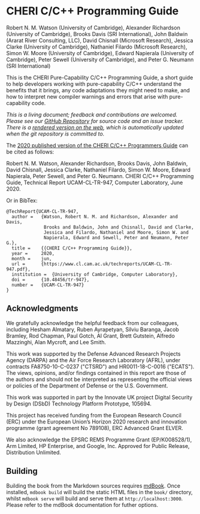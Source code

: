 <!-- ANCHOR: cover -->

# CHERI C/C++ Programming Guide

Robert N. M. Watson (University of Cambridge),
Alexander Richardson (University of Cambridge),
Brooks Davis (SRI International),
John Baldwin (Ararat River Consulting, LLC),
David Chisnall (Microsoft Research),
Jessica Clarke (University of Cambridge),
Nathaniel Filardo (Microsoft Research),
Simon W. Moore (University of Cambridge),
Edward Napierala (University of Cambridge),
Peter Sewell (University of Cambridge), and
Peter G. Neumann (SRI International)

This is the CHERI Pure-Capability C/C++ Programming Guide, a short guide to
help developers working with pure-capability C/C++ understand the benefits
that it brings, any code adaptations they might need to make, and how to
interpret new compiler warnings and errors that arise with pure-capability
code.

*This is a living document; feedback and contributions are welcomed.
Please see our
[GitHub Repository](https://github.com/CTSRD-CHERI/cheri-c-programming) for
source code and an issue tracker.
There is a [rendered version on the web](https://ctsrd-cheri.github.io/cheri-c-programming/), which is automatically updated when the git repository is
committed to.*

The [2020 published version of the CHERI C/C++ Programmers
Guide](https://www.cl.cam.ac.uk/techreports/UCAM-CL-TR-947.html) can be cited
as follows:

Robert N. M. Watson, Alexander Richardson, Brooks Davis, John Baldwin, David Chisnall, Jessica Clarke, Nathaniel Filardo, Simon W. Moore, Edward Napierala, Peter Sewell, and Peter G. Neumann. CHERI C/C++ Programming Guide, Technical Report UCAM-CL-TR-947, Computer Laboratory, June 2020.

Or in BibTex:

```
@TechReport{UCAM-CL-TR-947,
  author =	 {Watson, Robert N. M. and Richardson, Alexander and Davis,
          	  Brooks and Baldwin, John and Chisnall, David and Clarke,
          	  Jessica and Filardo, Nathaniel and Moore, Simon W. and
          	  Napierala, Edward and Sewell, Peter and Neumann, Peter G.},
  title = 	 {{CHERI C/C++ Programming Guide}},
  year = 	 2020,
  month = 	 jun,
  url = 	 {https://www.cl.cam.ac.uk/techreports/UCAM-CL-TR-947.pdf},
  institution =  {University of Cambridge, Computer Laboratory},
  doi = 	 {10.48456/tr-947},
  number = 	 {UCAM-CL-TR-947}
}
```

## Acknowledgments

We gratefully acknowledge the helpful feedback from our colleagues, including
Hesham Almatary, Ruben Ayrapetyan, Silviu Baranga, Jacob Bramley, Rod Chapman,
Paul Gotch, Al Grant, Brett Gutstein, Alfredo Mazzinghi, Alan Mycroft, and Lee
Smith.

This work was supported by the Defense Advanced Research Projects Agency
(DARPA) and the Air Force Research Laboratory (AFRL), under contracts
FA8750-10-C-0237 ("CTSRD") and HR0011-18-C-0016 ("ECATS").
The views, opinions, and/or findings contained in this report are those of the
authors and should not be interpreted as representing the official views or
policies of the Department of Defense or the U.S. Government.

This work was supported in part by the Innovate UK project Digital Security by
Design (DSbD) Technology Platform Prototype, 105694.

This project has received funding from the European Research Council (ERC)
under the European Union’s Horizon 2020 research and innovation programme
(grant agreement No 789108), ERC Advanced Grant ELVER.

We also acknowledge the EPSRC REMS Programme Grant (EP/K008528/1), Arm
Limited, HP Enterprise, and Google, Inc.
Approved for Public Release, Distribution Unlimited.

## Building

Building the book from the Markdown sources requires
[mdBook](https://github.com/rust-lang/mdBook). Once installed, `mdbook build`
will build the static HTML files in the `book/` directory, whilst `mdbook
serve` will build and serve them at `http://localhost:3000`. Please refer to
the mdBook documentation for futher options.
